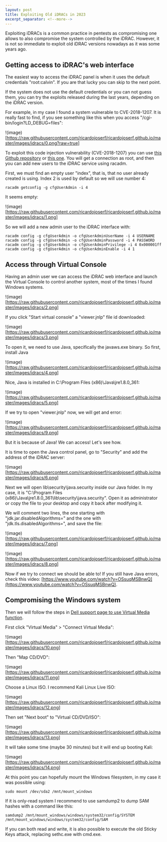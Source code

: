 ```yaml
---
layout: post
title: Exploiting Old iDRACs in 2023
excerpt_separator: <!--more-->
---
```


Exploiting iDRACs is a common practice in pentests as compromising one allows to also compromise the system controlled by the iDRAC. However, it is not so immediate to exploit old iDRAC versions nowadays as it was some years ago.

<!--more-->

## Getting access to iDRAC's web interface

The easiest way to access the iDRAC panel is when it uses the default credentials "root:calvin". If you are that lucky you can skip to the next point. 

If the system does not use the default credentials or you can not guess them, you can try the exploits released during the last years, depending on the iDRAC version. 

For example, in my case I found a system vulnerable to CVE-2018-1207. It is really fast to find, if you see something like this when you access "/cgi-bin/login?LD_DEBUG=files":

!(image)[https://raw.githubusercontent.com/ricardojoserf/ricardojoserf.github.io/master/images/idracs/0.png?raw=true]

To exploit this code injection vulnerability (CVE-2018-1207) you can use [this Github repository](https://github.com/mgargiullo/cve-2018-1207) or [this one](https://github.com/KraudSecurity/Exploits). You will get a connection as root, and then you can add new users to the iDRAC service using racadm.

First, we must find an empty user "index", that is, that no user already created is using. Index 2 is used by default so we will use number 4:

```
racadm getconfig -g cfgUserAdmin -i 4 
```

It seems empty:

!(image)[https://raw.githubusercontent.com/ricardojoserf/ricardojoserf.github.io/master/images/idracs/1.png]

So we will add a new admin user to the iDRAC interface with:

```
racadm config -g cfgUserAdmin -o cfgUserAdminUserName -i 4 USERNAME
racadm config -g cfgUserAdmin -o cfgUserAdminPassword -i 4 PASSWORD
racadm config -g cfgUserAdmin -o cfgUserAdminPrivilege -i 4 0x000001ff 
racadm config -g cfgUserAdmin -o cfgUserAdminEnable -i 4 1 
```

## Access through Virtual Console

Having an admin user we can access the iDRAC web interface and launch the Virtual Console to control another system, most of the times I found Windows systems.

!(image)[https://raw.githubusercontent.com/ricardojoserf/ricardojoserf.github.io/master/images/idracs/2.png]

If you click "Start virtual console" a "viewer.jnlp" file id downloaded:

!(image)[https://raw.githubusercontent.com/ricardojoserf/ricardojoserf.github.io/master/images/idracs/3.png]

To open it, we need to use Java, specifically the javaws.exe binary. So first, install Java

!(image)[https://raw.githubusercontent.com/ricardojoserf/ricardojoserf.github.io/master/images/idracs/4.png]

Nice, Java is installed in C:\Program Files (x86)\Java\jre1.8.0_361:

!(image)[https://raw.githubusercontent.com/ricardojoserf/ricardojoserf.github.io/master/images/idracs/5.png]

If we try to open "viewer.jnlp" now, we will get and error:

!(image)[https://raw.githubusercontent.com/ricardojoserf/ricardojoserf.github.io/master/images/idracs/9.png]

But it is because of Java! We can access! Let's see how.

It is time to open the Java control panel, go to "Security" and add the address of the iDRAC server:

!(image)[https://raw.githubusercontent.com/ricardojoserf/ricardojoserf.github.io/master/images/idracs/6.png]

Next we will open lib\security\java.security inside our Java folder. In my case, it is "C:\Program Files (x86)\Java\jre1.8.0_361\lib\security\java.security". Open it as administrator or copy the file to your desktop and copy it back after modifying it.

We will comment two lines, the one starting with "jdk.jar.disabledAlgorithms=" and the one with "jdk.tls.disabledAlgorithms=", and save the file:

!(image)[https://raw.githubusercontent.com/ricardojoserf/ricardojoserf.github.io/master/images/idracs/7.png]

!(image)[https://raw.githubusercontent.com/ricardojoserf/ricardojoserf.github.io/master/images/idracs/8.png]

Now if we try to connect we should be able to! If you still have Java errors, check this video: [https://www.youtube.com/watch?v=OSsuqMSBnwQ](https://www.youtube.com/watch?v=OSsuqMSBnwQ).



## Compromising the Windows system

Then we will follow the steps in [Dell support page to use Virtual Media function](https://www.dell.com/support/kbdoc/en-us/000124001/using-the-virtual-media-function-on-idrac-6-7-8-and-9).

First click "Virtual Media" > "Connect Virtual Media":

!(image)[https://raw.githubusercontent.com/ricardojoserf/ricardojoserf.github.io/master/images/idracs/10.png]

Then "Map CD/DVD":

!(image)[https://raw.githubusercontent.com/ricardojoserf/ricardojoserf.github.io/master/images/idracs/11.png]

Choose a Linux ISO. I recommend Kali Linux Live ISO:

!(image)[https://raw.githubusercontent.com/ricardojoserf/ricardojoserf.github.io/master/images/idracs/12.png]

Then set "Next boot" to "Virtual CD/DVD/ISO":

!(image)[https://raw.githubusercontent.com/ricardojoserf/ricardojoserf.github.io/master/images/idracs/13.png]

It will take some time (maybe 30 minutes) but it will end up booting Kali:

!(image)[https://raw.githubusercontent.com/ricardojoserf/ricardojoserf.github.io/master/images/idracs/14.png]

At this point you can hopefully mount the Windows filesystem, in my case it was possible using:

```
sudo mount /dev/sda2 /mnt/mount_windows
```

If it is only-read system I recommend to use samdump2 to dump SAM hashes with a command like this:

```
samdump2 /mnt/mount_windows/windows/system32/config/SYSTEM /mnt/mount_windows/windows/system32/config/SAM
```

If you can both read and write, it is also possible to execute the old Sticky Keys attack, replacing sethc.exe with cmd.exe.
